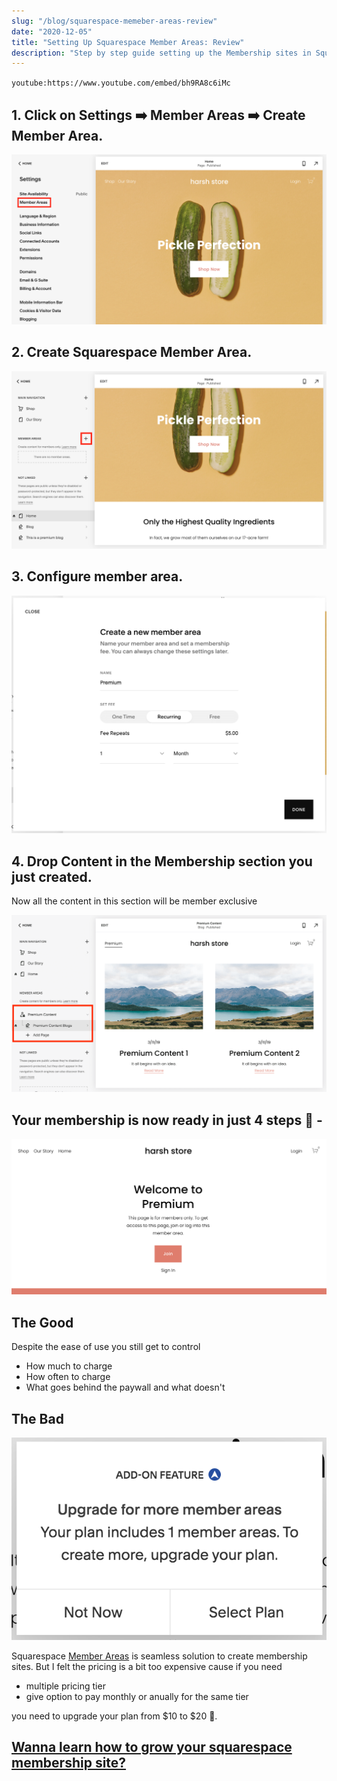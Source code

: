 ```yaml
---
slug: "/blog/squarespace-memeber-areas-review"
date: "2020-12-05"
title: "Setting Up Squarespace Member Areas: Review"
description: "Step by step guide setting up the Membership sites in Squarespace."
---
```


`youtube:https://www.youtube.com/embed/bh9RA8c6iMc`

## 1. Click on Settings ➡️ Member Areas ➡️ Create Member Area.
![squarespace-member-areas](../images/squarespace-member-areas.png)

## 2. Create Squarespace Member Area.
![squarespace-create-member-area](../images/squarespace-create-member-area.png)

## 3. Configure member area.
![squarespace-configure-subscription](../images/squarespace-configure-subscription.png)

## 4. Drop Content in the Membership section you just created.
Now all the content in this section will be member exclusive

![squarespace-premium-content](../images/squarespace-premium-content.png)

## Your membership is now ready in just 4 steps 🙂 -

![squarespace-premium-wall](../images/squarespace-premium-wall.png)

## The Good
Despite the ease of use you still get to control
- How much to charge
- How often to charge
- What goes behind the paywall and what doesn't

## The Bad

![squarespace-membership-limitation](../images/squarespace-membership-limitation.png)

Squarespace <a href="https://www.squarespace.com/ecommerce/membership-sites" target="_blank">Member Areas</a> is seamless solution to create membership sites. But I felt the pricing is a bit too expensive cause if you need 

- multiple pricing tier 
- give option to pay monthly or anually for the same tier

you need to upgrade your plan from $10 to $20 🙁.

## <a href="https://salesjump.xyz/blog/squarespace-membership-subscription" target="_blank">Wanna learn how to grow your squarespace membership site?</a>